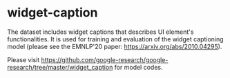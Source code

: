 # widget-caption
The dataset includes widget captions that describes UI element's functionalities. It is used for training and evaluation of the widget captioning model (please see the EMNLP'20 paper: https://arxiv.org/abs/2010.04295).

Please visit https://github.com/google-research/google-research/tree/master/widget_caption for model codes.
